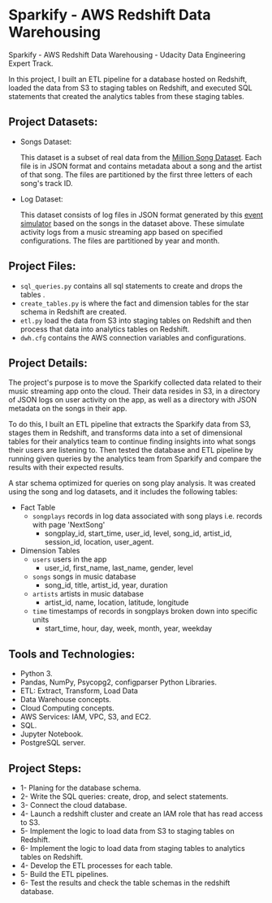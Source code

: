 
# Sparkify - AWS Redshift Data Warehousing
Sparkify - AWS Redshift Data Warehousing - Udacity Data Engineering Expert Track.


In this project, I built an ETL pipeline for a database hosted on Redshift, loaded the data from S3 to staging tables on Redshift, and executed SQL statements that created the analytics tables from these staging tables.



## Project Datasets:

- Songs Dataset:

  This dataset is a subset of real data from the [Million Song Dataset](http://millionsongdataset.com/). Each file is in JSON format and contains metadata about a song and the artist of that song. The files are partitioned by the first three letters of each song's track ID.
  
- Log Dataset:

  This dataset consists of log files in JSON format generated by this [event simulator](https://github.com/Interana/eventsim) based on the songs in the dataset above. These simulate activity logs from a music streaming app based on specified configurations. The files are partitioned by year and month.



## Project Files:

- ```sql_queries.py``` contains all sql statements to create and drops the tables .
- ```create_tables.py``` is where the fact and dimension tables for the star schema in Redshift are created.
- ```etl.py``` load the data from S3 into staging tables on Redshift and then process that data into analytics tables on Redshift.
- ```dwh.cfg``` contains the AWS connection variables and configurations.

## Project Details:

The project's purpose is to move the Sparkify collected data related to their music streaming app onto the cloud. Their data resides in S3, in a directory of JSON logs on user activity on the app, as well as a directory with JSON metadata on the songs in their app.


To do this, I built an ETL pipeline that extracts the Sparkify data from S3, stages them in Redshift, and transforms data into a set of dimensional tables for their analytics team to continue finding insights into what songs their users are listening to. Then tested the database and ETL pipeline by running given queries by the analytics team from Sparkify and compare the results with their expected results.


A star schema optimized for queries on song play analysis. It was created using the song and log datasets, and it includes the following tables:

- Fact Table
  - ```songplays``` records in log data associated with song plays i.e. records with page 'NextSong'
    - songplay_id, start_time, user_id, level, song_id, artist_id, session_id, location, user_agent.
- Dimension Tables
  - ```users``` users in the app
    - user_id, first_name, last_name, gender, level
  - ```songs``` songs in music database
    - song_id, title, artist_id, year, duration
  - ```artists``` artists in music database
    - artist_id, name, location, latitude, longitude
  - ```time``` timestamps of records in songplays broken down into specific units
    - start_time, hour, day, week, month, year, weekday

## Tools and Technologies:
- Python 3.
- Pandas, NumPy, Psycopg2, configparser Python Libraries.
- ETL: Extract, Transform, Load Data
- Data Warehouse concepts.
- Cloud Computing concepts.
- AWS Services: IAM, VPC, S3, and EC2.
- SQL.
- Jupyter Notebook.
- PostgreSQL server.

## Project Steps:
- 1- Planing for the database schema.
- 2- Write the SQL queries: create, drop, and select statements.
- 3- Connect the cloud database.
- 4- Launch a redshift cluster and create an IAM role that has read access to S3.
- 5- Implement the logic to load data from S3 to staging tables on Redshift.
- 6- Implement the logic to load data from staging tables to analytics tables on Redshift.
- 4- Develop the ETL processes for each table.
- 5- Build the ETL pipelines.
- 6- Test the results and check the table schemas in the redshift database.

